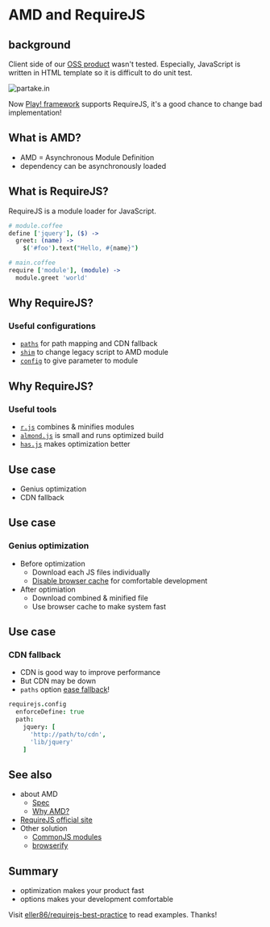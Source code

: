 # AMD and RequireJS

## background
Client side of our [OSS product](http://partake.in/) wasn't tested. Especially, JavaScript is written in HTML template so it is difficult to do unit test.

![partake.in](https://0.gravatar.com/avatar/4e1e9b35ad10ca9af30cfa8387b6239d?s=180)

Now [Play! framework](playframework.com/) supports RequireJS, it's a good chance to change bad implementation!

## What is AMD?
* AMD = Asynchronous Module Definition
* dependency can be asynchronously loaded

## What is RequireJS?
RequireJS is a module loader for JavaScript.

```coffee
# module.coffee
define ['jquery'], ($) ->
  greet: (name) ->
    $('#foo').text("Hello, #{name}")

# main.coffee
require ['module'], (module) ->
  module.greet 'world'
```

## Why RequireJS?
### Useful configurations
* [`paths`](http://requirejs.org/docs/api.html#config-paths) for path mapping and CDN fallback
* [`shim`](http://requirejs.org/docs/api.html#config-shim) to change legacy script to AMD module
* [`config`](http://requirejs.org/docs/api.html#config-moduleconfig) to give parameter to module

## Why RequireJS?
### Useful tools
* [`r.js`](https://github.com/jrburke/r.js) combines &amp; minifies modules
* [`almond.js`](https://github.com/jrburke/almond) is small and runs optimized build
* [`has.js`](http://requirejs.org/docs/optimization.html#hasjs) makes optimization better

## Use case
* Genius optimization
* CDN fallback

## Use case
### Genius optimization
* Before optimization
    * Download each JS files individually
    * [Disable browser cache](https://github.com/eller86/requirejs-best-practice/tree/master/src/bustCache) for comfortable development
* After optimiation
    * Download combined &amp; minified file
    * Use browser cache to make system fast

## Use case
### CDN fallback
* CDN is good way to improve performance
* But CDN may be down
* `paths` option [ease fallback](http://requirejs.org/docs/api.html#pathsfallbacks)!

```coffee
requirejs.config
  enforceDefine: true
  path:
    jquery: [
      'http://path/to/cdn',
      'lib/jquery'
    ]
```

## See also
* about AMD
    * [Spec](https://github.com/amdjs/amdjs-api/wiki/AMD)
    * [Why AMD?](http://requirejs.org/docs/whyamd.html)
* [RequireJS official site](http://requirejs.org/)
* Other solution
    * [CommonJS modules](http://wiki.commonjs.org/wiki/Modules)
    * [browserify](http://browserify.org/)

## Summary
* optimization makes your product fast
* options makes your development comfortable

Visit [eller86/requirejs-best-practice](https://github.com/eller86/requirejs-best-practice) to read examples.
Thanks!